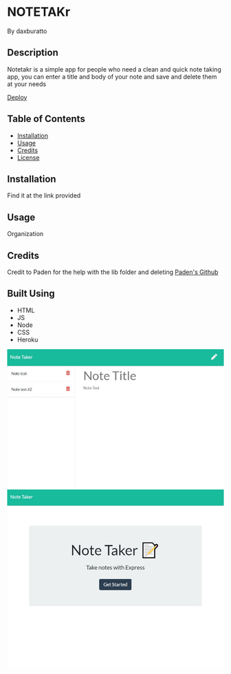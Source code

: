 # NOTETAKr

By daxburatto

## Description

Notetakr is a simple app for people who need a clean and quick note taking app, you can enter a title and body of your note and save and delete them at your needs

[Deploy](https://calm-fortress-47308.herokuapp.com/)

## Table of Contents

* [Installation](#installation)
* [Usage](#usage)
* [Credits](#credits)
* [License](#license)

## Installation

Find it at the link provided

## Usage

Organization

## Credits

Credit to Paden for the help with the lib folder and deleting
[Paden's Github](https://github.com/padenallen15)

## Built Using

* HTML
* JS
* Node
* CSS
* Heroku

![Pic 1](public/assets/images/Screenshot-1.png)
![Pic 2](public/assets/images/Screenshot-2.png)
